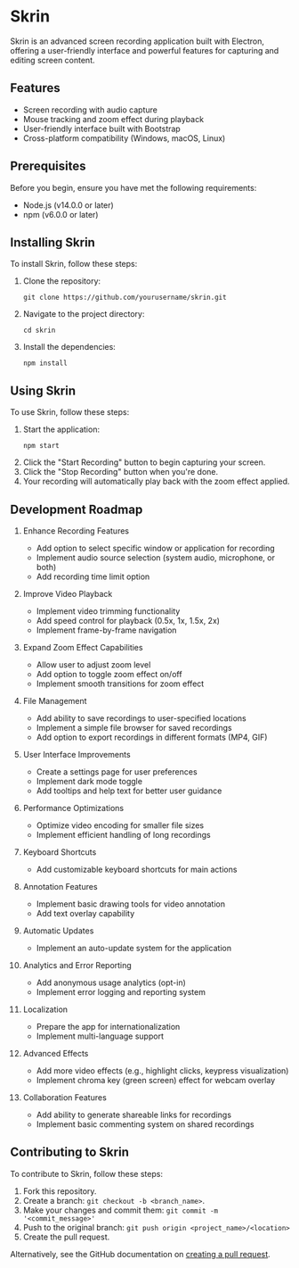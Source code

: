 # Skrin

Skrin is an advanced screen recording application built with Electron, offering a user-friendly interface and powerful features for capturing and editing screen content.

## Features

- Screen recording with audio capture
- Mouse tracking and zoom effect during playback
- User-friendly interface built with Bootstrap
- Cross-platform compatibility (Windows, macOS, Linux)

## Prerequisites

Before you begin, ensure you have met the following requirements:

- Node.js (v14.0.0 or later)
- npm (v6.0.0 or later)

## Installing Skrin

To install Skrin, follow these steps:

1. Clone the repository:
   ```
   git clone https://github.com/yourusername/skrin.git
   ```
2. Navigate to the project directory:
   ```
   cd skrin
   ```
3. Install the dependencies:
   ```
   npm install
   ```

## Using Skrin

To use Skrin, follow these steps:

1. Start the application:
   ```
   npm start
   ```
2. Click the "Start Recording" button to begin capturing your screen.
3. Click the "Stop Recording" button when you're done.
4. Your recording will automatically play back with the zoom effect applied.

## Development Roadmap

1. Enhance Recording Features
   - Add option to select specific window or application for recording
   - Implement audio source selection (system audio, microphone, or both)
   - Add recording time limit option

2. Improve Video Playback
   - Implement video trimming functionality
   - Add speed control for playback (0.5x, 1x, 1.5x, 2x)
   - Implement frame-by-frame navigation

3. Expand Zoom Effect Capabilities
   - Allow user to adjust zoom level
   - Add option to toggle zoom effect on/off
   - Implement smooth transitions for zoom effect

4. File Management
   - Add ability to save recordings to user-specified locations
   - Implement a simple file browser for saved recordings
   - Add option to export recordings in different formats (MP4, GIF)

5. User Interface Improvements
   - Create a settings page for user preferences
   - Implement dark mode toggle
   - Add tooltips and help text for better user guidance

6. Performance Optimizations
   - Optimize video encoding for smaller file sizes
   - Implement efficient handling of long recordings

7. Keyboard Shortcuts
   - Add customizable keyboard shortcuts for main actions

8. Annotation Features
   - Implement basic drawing tools for video annotation
   - Add text overlay capability

9. Automatic Updates
   - Implement an auto-update system for the application

10. Analytics and Error Reporting
    - Add anonymous usage analytics (opt-in)
    - Implement error logging and reporting system

11. Localization
    - Prepare the app for internationalization
    - Implement multi-language support

12. Advanced Effects
    - Add more video effects (e.g., highlight clicks, keypress visualization)
    - Implement chroma key (green screen) effect for webcam overlay

13. Collaboration Features
    - Add ability to generate shareable links for recordings
    - Implement basic commenting system on shared recordings

## Contributing to Skrin

To contribute to Skrin, follow these steps:

1. Fork this repository.
2. Create a branch: `git checkout -b <branch_name>`.
3. Make your changes and commit them: `git commit -m '<commit_message>'`
4. Push to the original branch: `git push origin <project_name>/<location>`
5. Create the pull request.

Alternatively, see the GitHub documentation on [creating a pull request](https://help.github.com/en/github/collaborating-with-issues-and-pull-requests/creating-a-pull-request).
